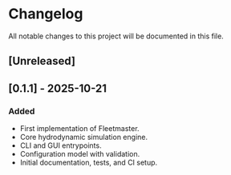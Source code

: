 # Changelog

All notable changes to this project will be documented in this file.

## [Unreleased]

## [0.1.1] - 2025-10-21

### Added

- First implementation of Fleetmaster.
- Core hydrodynamic simulation engine.
- CLI and GUI entrypoints.
- Configuration model with validation.
- Initial documentation, tests, and CI setup.
